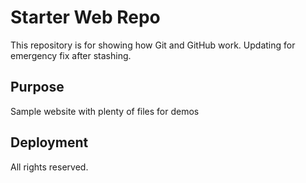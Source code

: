 # Starter Web Repo

This repository is for showing how Git and GitHub work. Updating for emergency fix after stashing.

## Purpose

Sample website with plenty of files for demos

## Deployment

All rights reserved.
